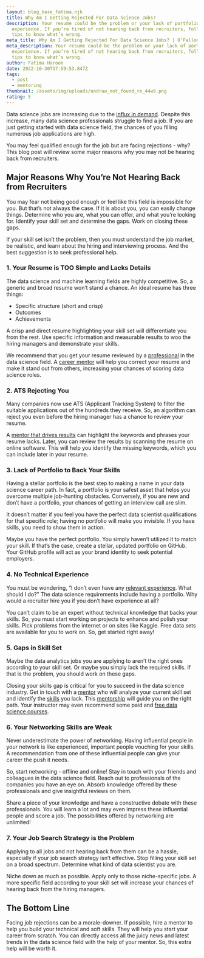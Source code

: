 ```yaml
---
layout: blog_base_fatima.njk
title: Why Am I Getting Rejected For Data Science Jobs?
description: Your resume could be the problem or your lack of portfolio or
  experience. If you’re tired of not hearing back from recruiters, follow our
  tips to know what’s wrong.
meta_title: Why Am I Getting Rejected For Data Science Jobs? | O’Fallon Labs
meta_description: Your resume could be the problem or your lack of portfolio or
  experience. If you’re tired of not hearing back from recruiters, follow our
  tips to know what’s wrong.
author: Fatima Haroon
date: 2022-10-30T17:59:53.847Z
tags:
  - post
  - mentoring
thumbnail: /assets/img/uploads/undraw_not_found_re_44w9.png
rating: 5
---
```


Data science jobs are increasing due to the [influx in demand](https://saeedmirshekari.com/blog/2022-05-14-the-talent-gap-in-data-science-today-and-tomorrow/). Despite this increase, many data science professionals struggle to find a job. If you are just getting started with data science field, the chances of you filling numerous job applications are high. 

You may feel qualified enough for the job but are facing rejections - why? This blog post will review some major reasons why you may not be hearing back from recruiters. 

<h2>Major Reasons Why You’re Not Hearing Back from Recruiters</h2>

You may fear not being good enough or feel like this field is impossible for you. But that’s not always the case. If it is about you, you can easily change things. Determine who you are, what you can offer, and what you’re looking for. Identify your skill set and determine the gaps. Work on closing these gaps. 

If your skill set isn’t the problem, then you must understand the job market, be realistic, and learn about the hiring and interviewing process. And the best suggestion is to seek professional help. 

<h3>1. Your Resume is TOO Simple and Lacks Details</h3>

The data science and machine learning fields are highly competitive. So, a generic and broad resume won’t stand a chance. An ideal resume has three things:

* Specific structure (short and crisp)
* Outcomes
* Achievements 

A crisp and direct resume highlighting your skill set will differentiate you from the rest. Use specific information and measurable results to woo the hiring managers and demonstrate your skills. 

We recommend that you get your resume reviewed by a [professional](https://saeedmirshekari.com/) in the data science field. A [career mentor](https://omentors.com/mentors/) will help you correct your resume and make it stand out from others, increasing your chances of scoring data science roles. 

<h3>2. ATS Rejecting You</h3>

Many companies now use ATS (Applicant Tracking System) to filter the suitable applications out of the hundreds they receive. So, an algorithm can reject you even before the hiring manager has a chance to review your resume. 

A [mentor that drives results](https://saeedmirshekari.com/results/) can highlight the keywords and phrases your resume lacks. Later, you can review the results by scanning the resume on online software. This will help you identify the missing keywords, which you can include later in your resume. 

<h3>3. Lack of Portfolio to Back Your Skills</h3>

Having a stellar portfolio is the best step to making a name in your data science career path. In fact, a portfolio is your safest asset that helps you overcome multiple job-hunting obstacles. Conversely, if you are new and don’t have a portfolio, your chances of getting an interview call are slim. 

It doesn’t matter if you feel you have the perfect data scientist qualifications for that specific role; having no portfolio will make you invisible. If you have skills, you need to show them in action. 

Maybe you have the perfect portfolio. You simply haven’t utilized it to match your skill. If that’s the case, create a stellar, updated portfolio on GitHub. Your GitHub profile will act as your brand identity to seek potential employers. 

<h3>4. No Technical Experience</h3>

You must be wondering, “I don’t even have any [relevant experience](https://saeedmirshekari.com/blog/how-to-get-your-first-data-science-job-without-any-job-experience-the-ultimate-solution/). What should I do?” The data science requirements include having a portfolio. Why would a recruiter hire you if you don’t have experience at all? 

You can’t claim to be an expert without technical knowledge that backs your skills. So, you must start working on projects to enhance and polish your skills. Pick problems from the internet or on sites like Kaggle. Free data sets are available for you to work on. So, get started right away!

<h3>5. Gaps in Skill Set</h3>

Maybe the data analytics jobs you are applying to aren’t the right ones according to your skill set. Or maybe you simply lack the required skills. If that is the problem, you should work on these gaps. 

Closing your skills gap is critical for you to succeed in the data science industry. Get in touch with a [mentor](https://saeedmirshekari.com/blog/2022-08-15-why-you-need-a-data-science-career-mentor/) who will analyze your current skill set and identify the [skills](https://saeedmirshekari.com/blog/2022-07-15-top-10-most-in-demand-skills-for-data-scientists-in-2022/) you lack. This [mentorship](https://saeedmirshekari.com/data-science-one-on-one-mentoring/) will guide you on the right path. Your instructor may even recommend some paid and [free data science courses](https://saeedmirshekari.com/data-science-learning-program/). 

<h3>6. Your Networking Skills are Weak</h3>

Never underestimate the power of networking. Having influential people in your network is like experienced, important people vouching for your skills. A recommendation from one of these influential people can give your career the push it needs. 

So, start networking - offline and online! Stay in touch with your friends and colleagues in the data science field. Reach out to professionals of the companies you have an eye on. Absorb knowledge offered by these professionals and give insightful reviews on them. 

Share a piece of your knowledge and have a constructive debate with these professionals. You will learn a lot and may even impress these influential people and score a job. The possibilities offered by networking are unlimited!

<h3>7. Your Job Search Strategy is the Problem</h3>

Applying to all jobs and not hearing back from them can be a hassle, especially if your job search strategy isn’t effective. Stop filling your skill set on a broad spectrum. Determine what kind of data scientist you are. 

Niche down as much as possible. Apply only to those niche-specific jobs. A more specific field according to your skill set will increase your chances of hearing back from the hiring managers. 

<h2>The Bottom Line</h2>

Facing job rejections can be a morale-downer. If possible, hire a mentor to help you build your technical and soft skills. They will help you start your career from scratch. You can directly access all the juicy news and latest trends in the data science field with the help of your mentor. So, this extra help will be worth it.

<!--EndFragment-->